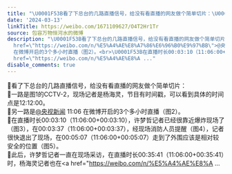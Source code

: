 ```yaml
---
title: "\U0001F53B看了下总台的几路直播信号，给没有看直播的网友做个简单切片：\U0001F53B一路是图1的CCTV-2，现场记者是杨海灵，节目有时间戳，可以看到具体的时间点是12:12:00。..."
date: '2024-03-13'
linkTitle: https://weibo.com/1671109627/O4T2Hr1Tr
source: 包容万物恒河水的微博
description: "\U0001F53B看了下总台的几路直播信号，给没有看直播的网友做个简单切片：<br>\U0001F53B一路是图1的CCTV-2，现场记者是杨海灵，节目有时间戳，可以看到具体的时间点是12:12:00。<br>\U0001F53B另一路是<a
  href=\"https://weibo.com/n/%E5%A4%AE%E8%A7%86%E6%96%B0%E9%97%BB\">@央视新闻</a> 11:06
  在微博开启的3个多小时直播（图2）。<br>\U0001F53B在直播时长00:03:10（11:06:00+00:03:10），许梦哲记者已经很靠近爆炸现场了（图3），在00:03:37（11:06:00+00:03:37），经现场消防人员提醒（图4），记者很快退出了现场，在00:05:07（11:06:00+00:05:07）走到了外围应该是相对较安全的位置（图5）。<br>\U0001F53B此后，许梦哲记者一直在现场采访，在直播时长00:35:41（11:06:00+00:35:41）时，杨海灵记者也在<a
  href=\"https://weibo.com/n/%E5%A4%AE%E8%A ..."
disable_comments: true
---
```

🔻看了下总台的几路直播信号，给没有看直播的网友做个简单切片：<br>🔻一路是图1的CCTV-2，现场记者是杨海灵，节目有时间戳，可以看到具体的时间点是12:12:00。<br>🔻另一路是<a href="https://weibo.com/n/%E5%A4%AE%E8%A7%86%E6%96%B0%E9%97%BB">@央视新闻</a> 11:06 在微博开启的3个多小时直播（图2）。<br>🔻在直播时长00:03:10（11:06:00+00:03:10），许梦哲记者已经很靠近爆炸现场了（图3），在00:03:37（11:06:00+00:03:37），经现场消防人员提醒（图4），记者很快退出了现场，在00:05:07（11:06:00+00:05:07）走到了外围应该是相对较安全的位置（图5）。<br>🔻此后，许梦哲记者一直在现场采访，在直播时长00:35:41（11:06:00+00:35:41）时，杨海灵记者也在<a href="https://weibo.com/n/%E5%A4%AE%E8%A ...